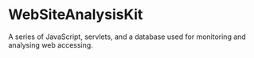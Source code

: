 # WebSiteAnalysisKit
A series of JavaScript, servlets, and a database used for monitoring and analysing web accessing.
